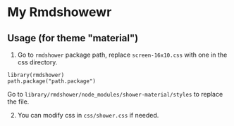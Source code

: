 # My Rmdshowewr

## Usage (for theme "material")

1. Go to `rmdshower` package path, replace `screen-16x10.css` with
one in the css directory.

```{r}
library(rmdshower)
path.package("path.package")
```

Go to `library/rmdshower/node_modules/shower-material/styles` to
replace the file.

2. You can modify css in `css/shower.css` if needed.


